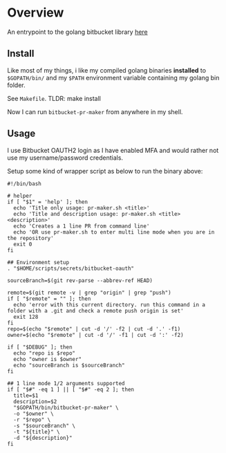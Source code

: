 # Overview

An entrypoint to the golang bitbucket library [here](github.com/ktrysmt/go-bitbucket)

## Install

Like most of my things, i like my compiled golang binaries **installed** to `$GOPATH/bin/` and my `$PATH` environment variable containing my golang bin folder.

See `Makefile`.
TLDR: make install

Now I can run `bitbucket-pr-maker` from anywhere in my shell.

## Usage

I use Bitbucket OAUTH2 login as I have enabled MFA and would rather not use my username/password credentials.

Setup some kind of wrapper script as below to run the binary above:

```
#!/bin/bash

# helper
if [ "$1" = 'help' ]; then
  echo 'Title only usage: pr-maker.sh <title>'
  echo 'Title and description usage: pr-maker.sh <title> <description>'
  echo 'Creates a 1 line PR from command line'
  echo 'OR use pr-maker.sh to enter multi line mode when you are in the repository'
  exit 0
fi

## Environment setup
. "$HOME/scripts/secrets/bitbucket-oauth"

sourceBranch=$(git rev-parse --abbrev-ref HEAD)

remote=$(git remote -v | grep "origin" | grep "push")
if [ "$remote" = "" ]; then
  echo 'error with this current directory. run this command in a folder with a .git and check a remote push origin is set'
  exit 128
fi
repo=$(echo "$remote" | cut -d '/' -f2 | cut -d '.' -f1)
owner=$(echo "$remote" | cut -d '/' -f1 | cut -d ':' -f2)

if [ "$DEBUG" ]; then
  echo "repo is $repo"
  echo "owner is $owner"
  echo "sourceBranch is $sourceBranch"
fi

## 1 line mode 1/2 arguments supported
if [ "$#" -eq 1 ] || [ "$#" -eq 2 ]; then
  title=$1
  description=$2
  "$GOPATH/bin/bitbucket-pr-maker" \
  -o "$owner" \
  -r "$repo" \
  -s "$sourceBranch" \
  -t "${title}" \
  -d "${description}"
fi

```